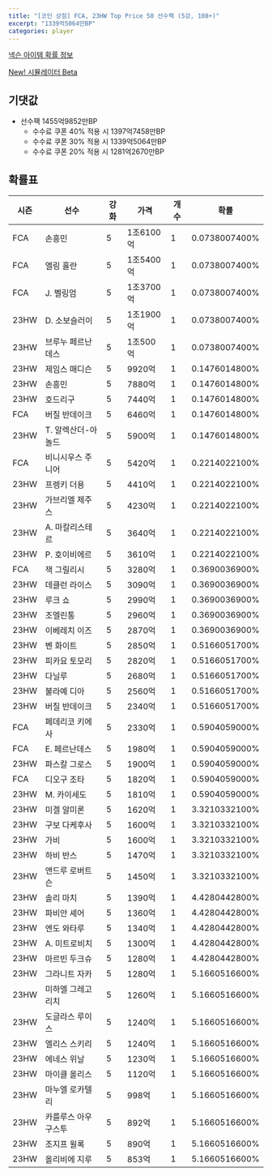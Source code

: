 ```yaml
---
title: "[코인 상점] FCA, 23HW Top Price 50 선수팩 (5강, 108+)"
excerpt: "1339억5064만BP"
categories: player
---
```

[넥슨 아이템 확률 정보](http://iteminfo.nexon.com/probability/fco?sn=7599)

[New! 시뮬레이터 Beta](/simulator/7599)
## 기댓값
- 선수팩 1455억9852만BP
  - 수수료 쿠폰 40% 적용 시 1397억7458만BP
  - 수수료 쿠폰 30% 적용 시 1339억5064만BP
  - 수수료 쿠폰 20% 적용 시 1281억2670만BP


## 확률표

|시즌|선수|강화|가격|개수|확률|
|---|---|---|---|---|---|
|FCA|손흥민|5|1조6100억|1|0.0738007400%|
|FCA|엘링 홀란|5|1조5400억|1|0.0738007400%|
|FCA|J. 벨링엄|5|1조3700억|1|0.0738007400%|
|23HW|D. 소보슬러이|5|1조1900억|1|0.0738007400%|
|23HW|브루누 페르난데스|5|1조500억|1|0.0738007400%|
|23HW|제임스 매디슨|5|9920억|1|0.1476014800%|
|23HW|손흥민|5|7880억|1|0.1476014800%|
|23HW|호드리구|5|7440억|1|0.1476014800%|
|FCA|버질 반데이크|5|6460억|1|0.1476014800%|
|23HW|T. 알렉산더-아놀드|5|5900억|1|0.1476014800%|
|FCA|비니시우스 주니어|5|5420억|1|0.2214022100%|
|23HW|프렝키 더용|5|4410억|1|0.2214022100%|
|23HW|가브리엘 제주스|5|4230억|1|0.2214022100%|
|23HW|A. 마칼리스테르|5|3640억|1|0.2214022100%|
|23HW|P. 호이비에르|5|3610억|1|0.2214022100%|
|FCA|잭 그릴리시|5|3280억|1|0.3690036900%|
|23HW|데클런 라이스|5|3090억|1|0.3690036900%|
|23HW|루크 쇼|5|2990억|1|0.3690036900%|
|23HW|조엘린통|5|2960억|1|0.3690036900%|
|23HW|이베레치 이즈|5|2870억|1|0.3690036900%|
|23HW|벤 화이트|5|2850억|1|0.5166051700%|
|23HW|피카요 토모리|5|2820억|1|0.5166051700%|
|23HW|다닐루|5|2680억|1|0.5166051700%|
|23HW|불라예 디아|5|2560억|1|0.5166051700%|
|23HW|버질 반데이크|5|2340억|1|0.5166051700%|
|FCA|페데리코 키에사|5|2330억|1|0.5904059000%|
|FCA|E. 페르난데스|5|1980억|1|0.5904059000%|
|23HW|파스칼 그로스|5|1900억|1|0.5904059000%|
|FCA|디오구 조타|5|1820억|1|0.5904059000%|
|23HW|M. 카이세도|5|1810억|1|0.5904059000%|
|23HW|미겔 알미론|5|1620억|1|3.3210332100%|
|23HW|구보 다케후사|5|1600억|1|3.3210332100%|
|23HW|가비|5|1600억|1|3.3210332100%|
|23HW|하비 반스|5|1470억|1|3.3210332100%|
|23HW|앤드루 로버트슨|5|1450억|1|3.3210332100%|
|23HW|솔리 마치|5|1390억|1|4.4280442800%|
|23HW|파비안 셰어|5|1360억|1|4.4280442800%|
|23HW|엔도 와타루|5|1340억|1|4.4280442800%|
|23HW|A. 미트로비치|5|1300억|1|4.4280442800%|
|23HW|마르빈 두크슈|5|1280억|1|4.4280442800%|
|23HW|그라니트 자카|5|1280억|1|5.1660516600%|
|23HW|미하엘 그레고리치|5|1260억|1|5.1660516600%|
|23HW|도글라스 루이스|5|1240억|1|5.1660516600%|
|23HW|엘리스 스키리|5|1240억|1|5.1660516600%|
|23HW|에네스 위날|5|1230억|1|5.1660516600%|
|23HW|마이클 올리스|5|1120억|1|5.1660516600%|
|23HW|마누엘 로카텔리|5|998억|1|5.1660516600%|
|23HW|카를루스 아우구스투|5|892억|1|5.1660516600%|
|23HW|조지프 윌록|5|890억|1|5.1660516600%|
|23HW|올리비에 지루|5|853억|1|5.1660516600%|
